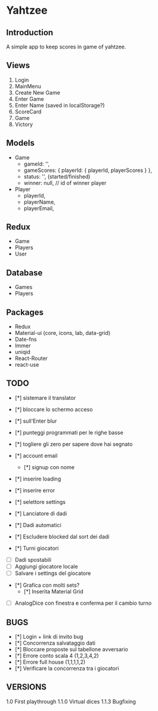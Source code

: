 # Yahtzee
## Introduction

A simple app to keep scores in game of yahtzee.

##  Views

1. Login
2. MainMenu
  1. Create New Game
  2. Enter Game
  3. Enter Name (saved in localStorage?)
3. ScoreCard
  1. Game
4. Victory

## Models

* Game
  * gameId: '',
  * gameScores: { playerId: { playerId, playerScores } },
  * status: '', (started/finished)
  * winner: null, // id of winner player
* Player
  * playerId,
  * playerName,
  * playerEmail,

## Redux

* Game
* Players
* User

## Database

* Games
* Players

## Packages

* Redux
* Material-ui (core, icons, lab, data-grid)
* Date-fns
* Immer
* uniqid
* React-Router
* react-use

## TODO

- [*] sistemare il translator
- [*] bloccare lo schermo acceso
- [*] sull'Enter blur
- [*] punteggi programmati per le righe basse
- [*] togliere gli zero per sapere dove hai segnato 
- [*] account email
  - [*] signup con nome
- [*] inserire loading 
- [*] inserire error
- [*] selettore settings

- [*] Lanciatore di dadi
- [*] Dadi automatici
- [*] Escludere blocked dal sort dei dadi
- [*] Turni giocatori
- [ ] Dadi spostabili
- [ ] Aggiungi giocatore locale
- [ ] Salvare i settings del giocatore
- [*] Grafica con molti sets?
  - [*] Inserita Material Grid
- [ ] AnalogDice con finestra e conferma per il cambio turno
## BUGS
- [*] Login + link di invito bug
- [*] Concorrenza salvataggio dati
- [*] Bloccare proposte sul tabellone avversario
- [*] Errore conto scala 4 (1,2,3,4,2)
- [*] Errore full house (1,1,1,1,2)
- [*] Verificare la concorrenza tra i giocatori
## VERSIONS

1.0 First playthrough
1.1.0 Virtual dices
1.1.3 Bugfixing